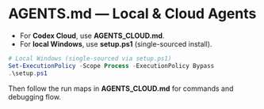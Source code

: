 # AGENTS.md — Local & Cloud Agents

- For **Codex Cloud**, use **AGENTS_CLOUD.md**.
- For **local Windows**, use **setup.ps1** (single-sourced install).

```powershell
# Local Windows (single-sourced via setup.ps1)
Set-ExecutionPolicy -Scope Process -ExecutionPolicy Bypass
.\setup.ps1
```

Then follow the run maps in **AGENTS_CLOUD.md** for commands and debugging flow.
